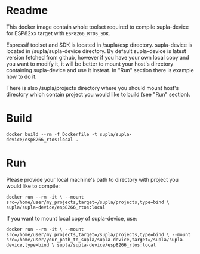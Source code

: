 # Readme

This docker image contain whole toolset required to compile supla-device
for ESP82xx target with `ESP8266_RTOS_SDK`.

Espressif toolset and SDK is located in /supla/esp directory.
supla-device is located in /supla/supla-device directory.
By default supla-device is latest version fetched from github, however if
you have your own local copy and you want to modify it, it will be better to
mount your host's directory containing supla-device and use it insteat. In
"Run" section there is example how to do it.

There is also /supla/projects directory where you should mount host's directory
which contain project you would like to build (see "Run" section).

# Build

`docker build --rm -f Dockerfile -t supla/supla-device/esp8266_rtos:local .`

# Run

Please provide your local machine's path to directory with project you would
like to compile:

`docker run --rm -it \
    --mount src=/home/user/my_projects,target=/supla/projects,type=bind \
    supla/supla-device/esp8266_rtos:local`

If you want to mount local copy of supla-device, use:

`docker run --rm -it \
    --mount src=/home/user/my_projects,target=/supla/projects,type=bind \
    --mount src=/home/user/your_path_to_supla/supla-device,target=/supla/supla-device,type=bind \
    supla/supla-device/esp8266_rtos:local`


